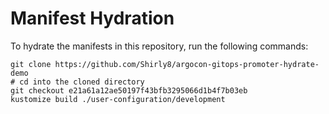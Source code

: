 # Manifest Hydration

To hydrate the manifests in this repository, run the following commands:

```shell
git clone https://github.com/Shirly8/argocon-gitops-promoter-hydrate-demo
# cd into the cloned directory
git checkout e21a61a12ae50197f43bfb3295066d1b4f7b03eb
kustomize build ./user-configuration/development
```
